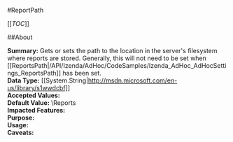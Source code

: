 #ReportPath

[[_TOC_]]

##About

**Summary:** Gets or sets the path to the location in the server's filesystem where reports are stored. Generally, this will not need to be set when [[ReportsPath|/API/Izenda/AdHoc/CodeSamples/Izenda_AdHoc_AdHocSettings_ReportsPath]] has been set.  
**Data Type:** [[System.String|http://msdn.microsoft.com/en-us/library/s1wwdcbf]]  
**Accepted Values:**   
**Default Value:** \Reports  
**Impacted Features:**   
**Purpose:**   
**Usage:**   
**Caveats:**   

